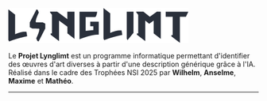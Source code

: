 <img src="web/assets/svg/logo.svg" />


Le **Projet Lynglimt** est un programme informatique permettant d'identifier des œuvres d'art diverses à partir d'une description générique grâce à l'IA. <br> Réalisé dans le cadre des Trophées NSI 2025 par **Wilhelm**, **Anselme**, **Maxime** et **Mathéo**.

---- 
